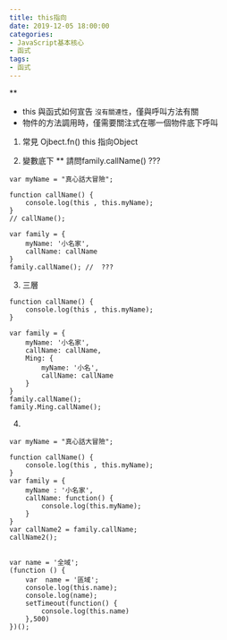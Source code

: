 ```yaml
---
title: this指向
date: 2019-12-05 18:00:00
categories: 
- JavaScript基本核心
- 函式
tags:
- 函式
---
```



**
- this 與函式如何宣告 `沒有關連性`，僅與呼叫方法有關
- 物件的方法調用時，僅需要關注式在哪一個物件底下呼叫

1. 常見 
Ojbect.fn()      this 指向Object

2. 變數底下 
**  請問family.callName() ???

```
var myName = "真心話大冒險";

function callName() {
    console.log(this , this.myName);
}
// callName();

var family = {
    myName: '小名家',
    callName: callName
}
family.callName(); //  ???
```

3. 三層

```
function callName() {
    console.log(this , this.myName);
}

var family = {
    myName: '小名家',
    callName: callName,
    Ming: {
        myName: '小名',
        callName: callName
    }
}
family.callName();
family.Ming.callName();
```

4. 
```
var myName = "真心話大冒險";

function callName() {
    console.log(this , this.myName);
}
var family = { 
    myName : '小名家',
    callName: function() {
        console.log(this.myName);
    }
}
var callName2 = family.callName;
callName2();


```


```
var name = '全域';
(function () {
	var  name = '區域';
	console.log(this.name);
	console.log(name);
	setTimeout(function() {
		console.log(this.name)
    },500)
})();
```